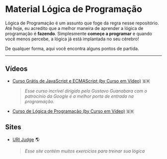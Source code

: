 # Material Lógica de Programação

Lógica de Programação é um assunto que foge da regra nesse repositório. Até hoje, eu acredito que a melhor maneira de aprender a lógica de programação é **fazendo**. Simplesmente **começe a programar** e quando você menos percebe, a lógica já está implantada no seu cérebro!

De qualquer forma, aqui você encontra alguns pontos de partida.

---

## Vídeos

* [Curso Grátis de JavaScript e ECMAScript (by Curso em Vídeo)](https://www.youtube.com/watch?v=1-w1RfGIov4&list=PLHz_AreHm4dlsK3Nr9GVvXCbpQyHQl1o1) :brazil:
   > _Esse curso incrível dirigido pelo Gustavo Guanabara com o patrocínio da Google é a melhor porta de entrada na programação._
* [Curso de Lógica de Programação (by Curso em Vídeo)](https://www.youtube.com/watch?v=8mei6uVttho&list=PLHz_AreHm4dmSj0MHol_aoNYCSGFqvfXV) :brazil:

## Sites

* [URI Judge](www.urionlinejudge.com) :earth_americas:
    > _Esse site contém muitos exercícios para treinar sua lógica_